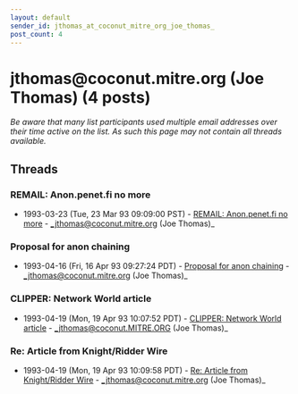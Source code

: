```yaml
---
layout: default
sender_id: jthomas_at_coconut_mitre_org_joe_thomas_
post_count: 4
---
```


# jthomas<span>@</span>coconut.mitre.org (Joe Thomas) (4 posts)

_Be aware that many list participants used multiple email addresses over their time active on the list. As such this page may not contain all threads available._

## Threads

### REMAIL: Anon.penet.fi no more
+ 1993-03-23 (Tue, 23 Mar 93 09:09:00 PST) - [REMAIL: Anon.penet.fi no more](/archive/1993/03/b13aac41e030959e088ed32214837fd7505bc85824db712ef41f2d9b66e995de) - _jthomas@coconut.mitre.org (Joe Thomas)_

### Proposal for anon chaining
+ 1993-04-16 (Fri, 16 Apr 93 09:27:24 PDT) - [Proposal for anon chaining](/archive/1993/04/81d74b5bcc516a55487af8dea10c551e38cbcac6fbe57d1686f5da0ce29c82ab) - _jthomas@coconut.mitre.org (Joe Thomas)_

### CLIPPER: Network World article
+ 1993-04-19 (Mon, 19 Apr 93 10:07:52 PDT) - [CLIPPER: Network World article](/archive/1993/04/bb4982f3bdb67b70cf22a2d6726d2f5011192c3293c1678ccf49e2f16953f55c) - _jthomas@coconut.MITRE.ORG (Joe Thomas)_

### Re: Article from Knight/Ridder Wire
+ 1993-04-19 (Mon, 19 Apr 93 10:09:58 PDT) - [Re: Article from Knight/Ridder Wire](/archive/1993/04/d8856ad99b3e72559450dc4f9bee0d83fed39809a57394e531a91c810da13259) - _jthomas@coconut.mitre.org (Joe Thomas)_

